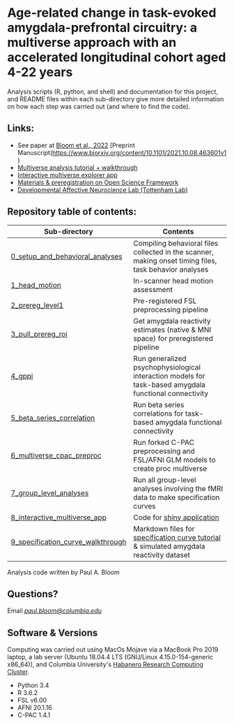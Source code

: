 # Age-related change in task-evoked amygdala-prefrontal circuitry: a multiverse approach with an accelerated longitudinal cohort aged 4-22 years

Analysis scripts (R, python, and shell) and documentation for this project, and README files within each sub-directory give more detailed information on how each step was carried out (and where to find the code). 

## Links:

* See paper at [Bloom et al., 2022](https://doi.org/10.1002/hbm.25847) [Preprint Manuscript(https://www.biorxiv.org/content/10.1101/2021.10.08.463601v1)
* [Multiverse analysis tutorial + walkthrough](https://pab2163.github.io/amygdala_mpfc_multiverse/into_the_bayesian_multiverse.html)
* [Interactive multiverse explorer app](https://pbloom.shinyapps.io/amygdala_mpfc_multiverse/)
* [Materials & preregistration on Open Science Framework](https://osf.io/hvdmx/)
* [Developmental Affective Neurocience Lab (Tottenham Lab)](https://danlab.psychology.columbia.edu/)

## Repository table of contents:

| Sub-directory      | Contents |
| ----------- | ----------- |
| [0_setup_and_behavioral_analyses](0_setup_and_behavioral_analyses)      | Compiling behavioral files collected in the scanner, making onset timing files, task behavior analyses       |
| [1_head_motion](1_head_motion)   | In-scanner head motion assessment        |
| [2_prereg_level1](2_prereg_level1)      | Pre-registered FSL preprocessing pipeline      |
| [3_pull_prereg_roi](3_pull_prereg_roi)  | Get amygdala reactivity estimates (native & MNI space) for preregistered pipeline  |
| [4_gppi](4_gppi)     | Run generalized psychophysiological interaction models for task-based amygdala functional connectivity       |
| [5_beta_series_correlation](5_beta_series_correlation)  | Run beta series correlations for task-based amygdala functional connectivity         |
| [6_multiverse_cpac_preproc](6_multiverse_cpac_preproc)      | Run forked C-PAC preprocessing and FSL/AFNI GLM models to create proc multiverse       |
| [7_group_level_analyses](7_group_level_analyses)  | Run all group-level analyses involving the fMRI data to make specification curves      |
| [8_interactive_multiverse_app](8_interactive_multiverse_app)      | Code for [shiny application](https://pbloom.shinyapps.io/amygdala_mpfc_multiverse/)       |
| [9_specification_curve_walkthrough](9_specification_curve_walkthrough)  | Markdown files for [specification curve tutorial](https://pab2163.github.io/amygdala_mpfc_multiverse/into_the_bayesian_multiverse.html) & simulated amygdala reactivity dataset |


Analysis code written by Paul A. Bloom

## Questions? 

Email *paul.bloom@columbia.edu*

## Software & Versions

Computing was carried out using MacOs Mojave via a MacBook Pro 2019 laptop, a lab server (Ubuntu 18.04.4 LTS (GNU/Linux 4.15.0-154-generic x86_64)), and Columbia University's [Habanero Research Computing Cluster](https://confluence.columbia.edu/confluence/display/rcs/Habanero+HPC+Cluster+User+Documentation). 

* Python 3.4
* R 3.6.2
* FSL v6.00
* AFNI 20.1.16
* C-PAC 1.4.1 
